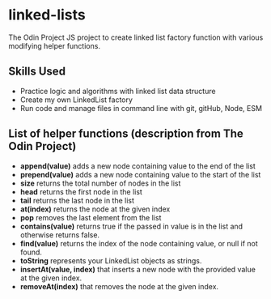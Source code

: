 # linked-lists
The Odin Project JS project to create linked list factory function with various modifying helper functions.

## Skills Used
- Practice logic and algorithms with linked list data structure
- Create my own LinkedList factory
- Run code and manage files in command line with git, gitHub, Node, ESM

## List of helper functions (description from The Odin Project)
- **append(value)** adds a new node containing value to the end of the list
- **prepend(value)** adds a new node containing value to the start of the list
- **size** returns the total number of nodes in the list
- **head** returns the first node in the list
- **tail** returns the last node in the list
- **at(index)** returns the node at the given index
- **pop** removes the last element from the list
- **contains(value)** returns true if the passed in value is in the list and otherwise returns false.
- **find(value)** returns the index of the node containing value, or null if not found.
- **toString** represents your LinkedList objects as strings.
- **insertAt(value, index)** that inserts a new node with the provided value at the given index.
- **removeAt(index)** that removes the node at the given index.